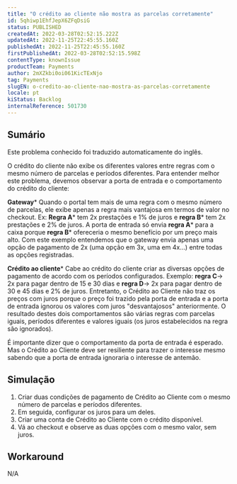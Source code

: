 ```yaml
---
title: "O crédito ao cliente não mostra as parcelas corretamente"
id: 5qhiwp1EhfJepX6ZFqDsiG
status: PUBLISHED
createdAt: 2022-03-28T02:52:15.222Z
updatedAt: 2022-11-25T22:45:55.160Z
publishedAt: 2022-11-25T22:45:55.160Z
firstPublishedAt: 2022-03-28T02:52:15.598Z
contentType: knownIssue
productTeam: Payments
author: 2mXZkbi0oi061KicTExNjo
tag: Payments
slugEN: o-credito-ao-cliente-nao-mostra-as-parcelas-corretamente
locale: pt
kiStatus: Backlog
internalReference: 501730
---
```


## Sumário

<div class="alert alert-info">
  <p>Este problema conhecido foi traduzido automaticamente do inglês.</p>
</div>

O crédito do cliente não exibe os diferentes valores entre regras com o mesmo número de parcelas e períodos diferentes. Para entender melhor este problema, devemos observar a porta de entrada e o comportamento do crédito do cliente:

**Gateway***
Quando o portal tem mais de uma regra com o mesmo número de parcelas, ele exibe apenas a regra mais vantajosa em termos de valor no checkout.
Ex: **Regra A*** tem 2x prestações e 1% de juros e **regra B*** tem 2x prestações e 2% de juros. A porta de entrada só envia **regra A*** para a caixa porque **regra B*** ofereceria o mesmo benefício por um preço mais alto.
Com este exemplo entendemos que o gateway envia apenas uma opção de pagamento de 2x (uma opção em 3x, uma em 4x...) entre todas as opções registradas.

**Crédito ao cliente***
Cabe ao crédito do cliente criar as diversas opções de pagamento de acordo com os períodos configurados.
Exemplo: **regra C**-> 2x para pagar dentro de 15 e 30 dias e **regra D**-> 2x para pagar dentro de 30 e 45 dias e 2% de juros.
Entretanto, o Crédito ao Cliente não traz os preços com juros porque o preço foi trazido pela porta de entrada e a porta de entrada ignorou os valores com juros "desvantajosos" anteriormente.
O resultado destes dois comportamentos são várias regras com parcelas iguais, períodos diferentes e valores iguais (os juros estabelecidos na regra são ignorados).

É importante dizer que o comportamento da porta de entrada é esperado. Mas o Crédito ao Cliente deve ser resiliente para trazer o interesse mesmo sabendo que a porta de entrada ignoraria o interesse de antemão.

## Simulação


1. Criar duas condições de pagamento de Crédito ao Cliente com o mesmo número de parcelas e períodos diferentes.
2. Em seguida, configurar os juros para um deles.
3. Criar uma conta de Crédito ao Cliente com o crédito disponível.
4. Vá ao checkout e observe as duas opções com o mesmo valor, sem juros.


## Workaround


N/A


